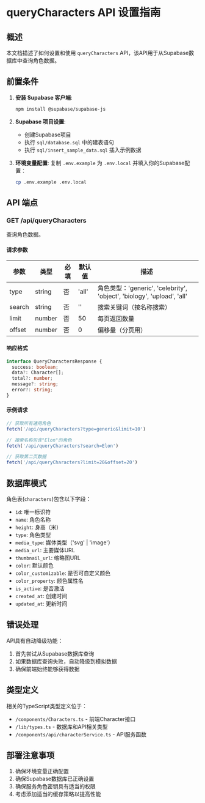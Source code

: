 # queryCharacters API 设置指南

## 概述

本文档描述了如何设置和使用 `queryCharacters` API，该API用于从Supabase数据库中查询角色数据。

## 前置条件

1. **安装 Supabase 客户端**:
   ```bash
   npm install @supabase/supabase-js
   ```

2. **Supabase 项目设置**:
   - 创建Supabase项目
   - 执行 `sql/database.sql` 中的建表语句
   - 执行 `sql/insert_sample_data.sql` 插入示例数据

3. **环境变量配置**:
   复制 `.env.example` 为 `.env.local` 并填入你的Supabase配置：
   ```bash
   cp .env.example .env.local
   ```

## API 端点

### GET /api/queryCharacters

查询角色数据。

#### 请求参数

| 参数 | 类型 | 必填 | 默认值 | 描述 |
|------|------|------|--------|------|
| type | string | 否 | 'all' | 角色类型：'generic', 'celebrity', 'object', 'biology', 'upload', 'all' |
| search | string | 否 | '' | 搜索关键词（按名称搜索） |
| limit | number | 否 | 50 | 每页返回数量 |
| offset | number | 否 | 0 | 偏移量（分页用） |

#### 响应格式

```typescript
interface QueryCharactersResponse {
  success: boolean;
  data?: Character[];
  total?: number;
  message?: string;
  error?: string;
}
```

#### 示例请求

```javascript
// 获取所有通用角色
fetch('/api/queryCharacters?type=generic&limit=10')

// 搜索名称包含"Elon"的角色
fetch('/api/queryCharacters?search=Elon')

// 获取第二页数据
fetch('/api/queryCharacters?limit=20&offset=20')
```

## 数据库模式

角色表(`characters`)包含以下字段：

- `id`: 唯一标识符
- `name`: 角色名称
- `height`: 身高（米）
- `type`: 角色类型
- `media_type`: 媒体类型（'svg' | 'image'）
- `media_url`: 主要媒体URL
- `thumbnail_url`: 缩略图URL
- `color`: 默认颜色
- `color_customizable`: 是否可自定义颜色
- `color_property`: 颜色属性名
- `is_active`: 是否激活
- `created_at`: 创建时间
- `updated_at`: 更新时间

## 错误处理

API具有自动降级功能：
1. 首先尝试从Supabase数据库查询
2. 如果数据库查询失败，自动降级到模拟数据
3. 确保前端始终能够获得数据

## 类型定义

相关的TypeScript类型定义位于：
- `/components/Characters.ts` - 前端Character接口
- `/lib/types.ts` - 数据库和API相关类型
- `/components/api/characterService.ts` - API服务函数

## 部署注意事项

1. 确保环境变量正确配置
2. 确保Supabase数据库已正确设置
3. 确保服务角色密钥具有适当的权限
4. 考虑添加适当的缓存策略以提高性能